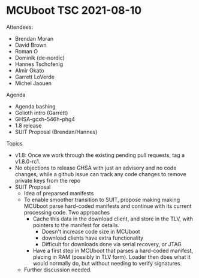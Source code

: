# MCUboot TSC 2021-08-10

Attendees:

- Brendan Moran
- David Brown
- Roman O
- Dominik (de-nordic)
- Hannes Tschofenig
- Almir Okato
- Garrett LoVerde
- Michel Jaouen

Agenda

- Agenda bashing
- Golioth intro (Garrett)
- GHSA-gcxh-546h-phg4
- 1.8 release
- SUIT Proposal (Brendan/Hannes)

Topics

- v1.8: Once we work through the existing pending pull requests, tag a
  v1.8.0-rc1.
- No objections to release GHSA with just an advisory and no code
  changes, while a github issue can track any code changes to remove
  private keys from the repo
- SUIT Proposal
  - Idea of preparsed manifests
  - To enable smoother transition to SUIT, propose making making
    MCUboot parse hard-coded manifests and continue with its current
    processing code.  Two approaches
    - Cache this data in the download client, and store in the TLV,
      with pointers to the manifest for details.
      - Doesn't increase code size in MCUboot
      - download clients have extra functionality
      - Difficult for downloads done via serial recovery, or JTAG
    - Have a first step in MCUboot that parses a hard-coded manifest,
      placing in RAM (possibly in TLV form).  Loader then does what it
      would normally do, but without needing to verify signatures.
  - Further discussion needed.
